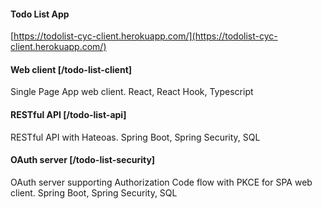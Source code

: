 #### Todo List App 
[https://todolist-cyc-client.herokuapp.com/](https://todolist-cyc-client.herokuapp.com/)

#### Web client [/todo-list-client]
Single Page App web client. React, React Hook, Typescript


#### RESTful API [/todo-list-api]
RESTful API with Hateoas. Spring Boot, Spring Security, SQL 

#### OAuth server [/todo-list-security]
OAuth server supporting Authorization Code flow with PKCE for SPA web client. Spring Boot, Spring Security, SQL 